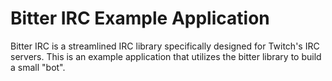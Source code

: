 # Bitter IRC Example Application

Bitter IRC is a streamlined IRC library specifically designed for Twitch's IRC servers. This is an example application that utilizes the bitter library to build a small "bot".


